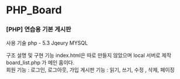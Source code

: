 # PHP_Board
<h3>[PHP] 연습용 기본 게시판</h3>
<div>
사용 기술
php - 5.3
Jqeury
MYSQL


구조 설명 및 구현 기능
index.html은 따로 만들지 않았으며 local 서버로 제작
board_list.php 가 메인 홈이다.
<br>
회원 기능 : 로그인, 로그아웃, 가입
게시판 기능 : 읽기, 쓰기, 수정 , 삭제, 페이징 

</div>
